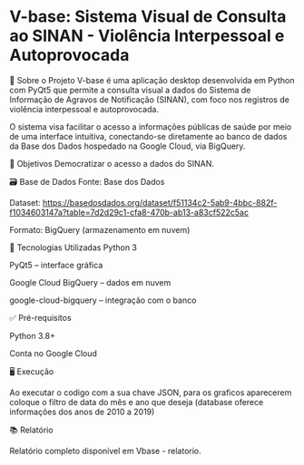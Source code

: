 # V-base: Sistema Visual de Consulta ao SINAN - Violência Interpessoal e Autoprovocada



📌 Sobre o Projeto
V-base é uma aplicação desktop desenvolvida em Python com PyQt5 que permite a consulta visual a dados do Sistema de Informação de Agravos de Notificação (SINAN), com foco nos registros de violência interpessoal e autoprovocada.

O sistema visa facilitar o acesso a informações públicas de saúde por meio de uma interface intuitiva, conectando-se diretamente ao banco de dados da Base dos Dados hospedado na Google Cloud, via BigQuery.

🎯 Objetivos
Democratizar o acesso a dados do SINAN.

🗃️ Base de Dados
Fonte: Base dos Dados

Dataset: https://basedosdados.org/dataset/f51134c2-5ab9-4bbc-882f-f1034603147a?table=7d2d29c1-cfa8-470b-ab13-a83cf522c5ac

Formato: BigQuery (armazenamento em nuvem)

🧰 Tecnologias Utilizadas
Python 3

PyQt5 – interface gráfica

Google Cloud BigQuery – dados em nuvem

google-cloud-bigquery – integração com o banco


✅ Pré-requisitos

Python 3.8+

Conta no Google Cloud

🖥️ Execução

Ao executar o codigo com a sua chave JSON, para os graficos aparecerem coloque o filtro de data do mês e ano que deseja (database oferece informações dos anos de 2010 a 2019)


📚 Relatório

Relatório completo disponível em Vbase - relatorio.
